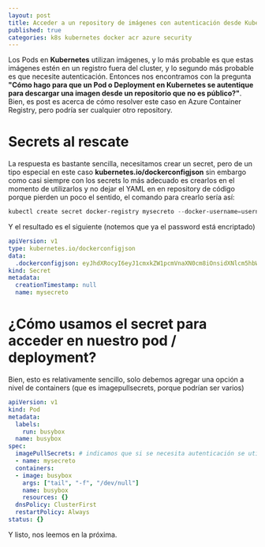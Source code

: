 ```yaml
---
layout: post
title: Acceder a un repository de imágenes con autenticación desde Kubernetes 
published: true
categories: k8s kubernetes docker acr azure security
---
```


Los Pods en **Kubernetes** utilizan imágenes, y lo más probable es que estas imágenes estén en un registro fuera del cluster, y lo segundo más probable es que necesite autenticación. Entonces nos encontramos con la pregunta **"Cómo hago para que un Pod o Deployment en Kubernetes se autentique para descargar una imagen desde un repositorio que no es público?"**. Bien, es post es acerca de cómo resolver este caso en Azure Container Registry, pero podría ser cualquier otro repository.

# Secrets al rescate
La respuesta es bastante sencilla, necesitamos crear un secret, pero de un tipo especial en este caso **kubernetes.io/dockerconfigjson** sin embargo como casi siempre con los secrets lo más adecuado es crearlos en el momento de utilizarlos y no dejar el YAML en en repository de código porque pierden un poco el sentido, el comando para crearlo sería así:

``` powershell
kubectl create secret docker-registry mysecreto --docker-username=username --docker-password=password --docker-server=urldemiregistro
```

Y el resultado es el siguiente (notemos que ya el password está encriptado)

``` yaml
apiVersion: v1
type: kubernetes.io/dockerconfigjson
data:
  .dockerconfigjson: eyJhdXRocyI6eyJ1cmxkZW1pcmVnaXN0cm8iOnsidXNlcm5hbWUiOiJ1c2VybmFtZSIsInBhc3N3b3JkIjoicGFzc3dvcmQiLCJhdXRoIjoiZFhObGNtNWhiV1U2Y0dGemMzZHZjbVE9In19fQ==
kind: Secret
metadata:
  creationTimestamp: null
  name: mysecreto
```
# ¿Cómo usamos el secret para acceder en nuestro pod / deployment?
Bien, esto es relativamente sencillo, solo debemos agregar una opción a nivel de containers (que es imagepullsecrets, porque podrían ser varios)

``` yaml
apiVersion: v1
kind: Pod
metadata:
  labels:
    run: busybox
  name: busybox
spec:
  imagePullSecrets: # indicamos que si se necesita autenticación se utilice el user y password del secret
  - name: mysecreto
  containers:
  - image: busybox
    args: ["tail", "-f", "/dev/null"]
    name: busybox
    resources: {}
  dnsPolicy: ClusterFirst
  restartPolicy: Always
status: {}
```

Y listo, nos leemos en la próxima.





